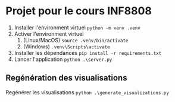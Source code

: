 # Projet pour le cours INF8808

1. Installer l'environment virtuel `python -m venv .venv`
2. Activer l'environment virtuel
   1. (Linux/MacOS) `source .venv/bin/activate`
   2. (Windows) `.venv\Scripts\activate`
3. Installer les dépendances `pip install -r requirements.txt`
4. Lancer l'application `python .\server.py`

## Regénération des visualisations

Regénérer les visualisations `python .\generate_visualizations.py`
